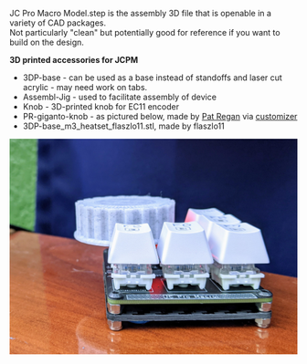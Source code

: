 JC Pro Macro Model.step is the assembly 3D file that is openable in a variety of CAD packages.  
Not particularly "clean" but potentially good for reference if you want to build on the design.

**3D printed accessories for JCPM**

* 3DP-base - can be used as a base instead of standoffs and laser cut acrylic - may need work on tabs.
* Assembl-Jig - used to facilitate assembly of device
* Knob - 3D-printed knob for EC11 encoder
* PR-giganto-knob - as pictured below, made by [Pat Regan](https://twitter.com/patsheadcom) via [customizer](https://www.thingiverse.com/thing:2220561)
* 3DP-base_m3_heatset_flaszlo11.stl, made by flaszlo11

![image](PR-giganto-knob.jpg)
